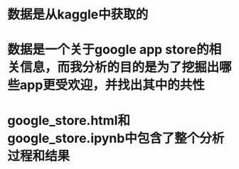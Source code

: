 # 数据是从kaggle中获取的
# 数据是一个关于google app store的相关信息，而我分析的目的是为了挖掘出哪些app更受欢迎，并找出其中的共性
# google_store.html和google_store.ipynb中包含了整个分析过程和结果
